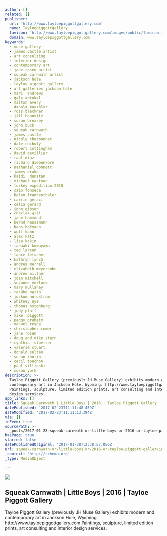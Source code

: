 ```yaml
---
author: []
related: []
publisher:
  url: 'http://www.tayloepiggottgallery.com'
  name: Tayloepiggottgallery
  favicon: 'http://www.tayloepiggottgallery.com/images/public/favicon.ico'
  domain: www.tayloepiggottgallery.com
keywords:
  - muse gallery
  - james castle artist
  - art consulting
  - interior design
  - contemporary art
  - jane rosen artist
  - squeak carnwath artist
  - jackson hole
  - tayloe piggott gallery
  - art galleries jackson hole
  - mari  andrews
  - gale antokal
  - milton avery
  - donald baechler
  - ross bleckner
  - jill bonovitz
  - susan brearey
  - john buck
  - squeak carnwath
  - james castle
  - nicole charbonnet
  - dale chihuly
  - robert cottingham
  - david devillier
  - raul diaz
  - richard diebenkorn
  - nathaniel donnett
  - james drake
  - kaidi  dunstan
  - michael eastman
  - turkey expedition 2010
  - caio fonseca
  - helen frankenthaler
  - carrie geraci
  - celia gerard
  - john gibson
  - charles gill
  - jane hammond
  - bernd haussmann
  - hans hofmann
  - wolf kahn
  - alex katz
  - lisa kokin
  - tadaaki kuwayama
  - ted larsen
  - lance letscher
  - kathryn lynch
  - andrea merrell
  - elizabeth meyersohn
  - andrew millner
  - joan mitchell
  - suzanne morlock
  - mary mullaney
  - rakuko naito
  - jockum nordstrom
  - whitney nye
  - thomas ostenberg
  - judy pfaff
  - mike  piggott
  - peggy preheim
  - manuel reyna
  - christopher romer
  - jane rosen
  - doug and mike starn
  - cynthia  stoetzer
  - valerie stuart
  - donald sultan
  - susan thulin
  - cecil touchon
  - paul villinski
  - susan york
description: >-
  Tayloe Piggott Gallery (previously JH Muse Gallery) exhibits modern and
  contemporary art in Jackson Hole, Wyoming. http://www.tayloepiggottgallery.com
  Paintings, sculpture, limited edition prints, art consulting and interior
  design services.
app_links: []
title: Squeak Carnwath | Little Boys | 2016 | Tayloe Piggott Gallery
datePublished: '2017-02-23T11:11:48.459Z'
dateModified: '2017-02-23T11:11:13.294Z'
via: {}
inFeed: true
sourcePath: >-
  _posts/2017-01-28-squeak-carnwath-or-little-boys-or-2016-or-tayloe-piggott-galler.md
hasPage: true
starred: false
datePublishedOriginal: '2017-01-28T12:38:57.856Z'
url: squeak-carnwath-or-little-boys-or-2016-or-tayloe-piggott-galler/index.html
_context: 'http://schema.org'
_type: MediaObject

---
```

<article style=""><img src="https://imgflo.herokuapp.com/graph/2b2431f8e7ba7b0/5f66920e0128c1848eabf510824ff8ac/noop.jpg?input=http%3A%2F%2Fd2wsxwt4dr9n8v.cloudfront.net%2Fcf%2Fwww.tayloepiggottgallery.com%2F17943_h1000w1000gt.3.jpg" /><h1>Squeak Carnwath | Little Boys | 2016 | Tayloe Piggott Gallery</h1><p>Tayloe Piggott Gallery (previously JH Muse Gallery) exhibits modern and contemporary art in Jackson Hole, Wyoming. http://www.tayloepiggottgallery.com Paintings, sculpture, limited edition prints, art consulting and interior design services.</p></article>